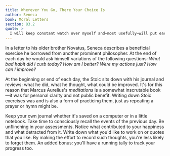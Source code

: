 ```yaml
---
title: Wherever You Go, There Your Choice Is
author: Seneca
book: Moral Letters
section: 83.2
quote: >
  I will keep constant watch over myself and—most usefully—will put each day up for review. For this is what makes us evil—that none of us looks back upon our own lives. We reflect upon only that which we are about to do. And yet our plans for the future descend from the past.
---
```


In a letter to his older brother Novatus, Seneca describes a beneficial exercise he borrowed from another prominent philosopher. At the end of each day he would ask himself variations of the following questions: _What bad habit did I curb today? How am I better? Were my actions just? How can I improve?_

At the beginning or end of each day, the Stoic sits down with his journal and reviews: what he did, what he thought, what could be improved. It's for this reason that Marcus Aurelius's _meditations_ is a somewhat inscrutable book—it was for personal clarity and not public benefit. Writing down Stoic exercises was and is also a form of practicing them, just as repeating a prayer or hymn might be.

Keep your own journal whether it's saved on a computer or in a little notebook. Take time to consciously recall the events of the previous day. Be unflinching in your assessments. Notice what contributed to your happiness and what detracted from it. Write down what you'd like to work on or quotes that you like. By making the effort to record such thoughts, you're less likely to forget them. An added bonus: you'll have a running tally to track your progress too.
